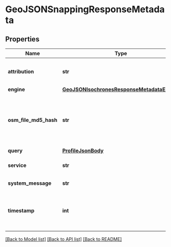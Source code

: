 # GeoJSONSnappingResponseMetadata

## Properties
Name | Type | Description | Notes
------------ | ------------- | ------------- | -------------
**attribution** | **str** | Copyright and attribution information | [optional] 
**engine** | [**GeoJSONIsochronesResponseMetadataEngine**](GeoJSONIsochronesResponseMetadataEngine.md) |  | [optional] 
**osm_file_md5_hash** | **str** | The MD5 hash of the OSM planet file that was used for generating graphs | [optional] 
**query** | [**ProfileJsonBody**](ProfileJsonBody.md) |  | [optional] 
**service** | **str** | The service that was requested | [optional] 
**system_message** | **str** | System message | [optional] 
**timestamp** | **int** | Time that the request was made (UNIX Epoch time) | [optional] 

[[Back to Model list]](../README.md#documentation_for_models) [[Back to API list]](../README.md#documentation_for_api_endpoints) [[Back to README]](../README.md)

